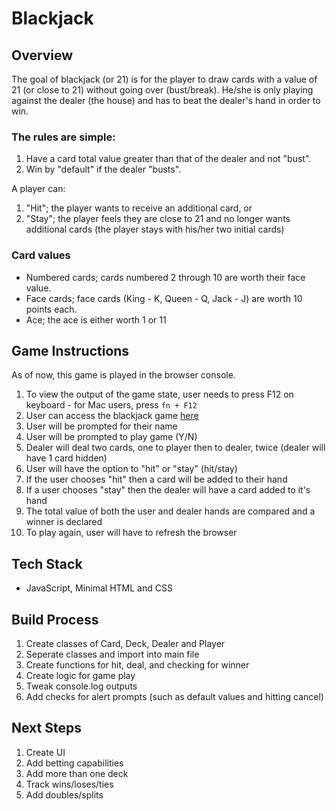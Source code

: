 # Blackjack

## Overview

The goal of blackjack (or 21) is for the player to draw cards with a value of 21 (or close to 21) without going over (bust/break). He/she is only playing against the dealer (the house) and has to beat the dealer's hand in order to win.

### The rules are simple:

1. Have a card total value greater than that of the dealer and not "bust".
2. Win by "default" if the dealer "busts".

A player can:

1. "Hit"; the player wants to receive an additional card, or
2. "Stay"; the player feels they are close to 21 and no longer wants additional cards (the player stays with his/her two initial cards)

### Card values

- Numbered cards; cards numbered 2 through 10 are worth their face value.
- Face cards; face cards (King - K, Queen - Q, Jack - J) are worth 10 points each.
- Ace; the ace is either worth 1 or 11

## Game Instructions

As of now, this game is played in the browser console. 

1. To view the output of the game state, user needs to press F12 on keyboard - for Mac users, press ```fn + F12```
2. User can access the blackjack game [here](https://sdcrowe23.github.io/blackjack/)
3. User will be prompted for their name
4. User will be prompted to play game (Y/N)
5. Dealer will deal two cards, one to player then to dealer, twice (dealer will have 1 card hidden)
6. User will have the option to "hit" or "stay" (hit/stay)
7. If the user chooses "hit" then a card will be added to their hand
8. If a user chooses "stay" then the dealer will have a card added to it's hand
9. The total value of both the user and dealer hands are compared and a winner is declared
10. To play again, user will have to refresh the browser

## Tech Stack

- JavaScript, Minimal HTML and CSS

## Build Process

1. Create classes of Card, Deck, Dealer and Player
2. Seperate classes and import into main file
3. Create functions for hit, deal, and checking for winner
4. Create logic for game play
5. Tweak console.log outputs 
6. Add checks for alert prompts (such as default values and hitting cancel)

## Next Steps

1. Create UI
2. Add betting capabilities
3. Add more than one deck
4. Track wins/loses/ties
5. Add doubles/splits